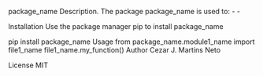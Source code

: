 package_name
Description. The package package_name is used to: - -

Installation
Use the package manager pip to install package_name

pip install package_name
Usage
from package_name.module1_name import file1_name
file1_name.my_function()
Author
Cezar J. Martins Neto

License
MIT